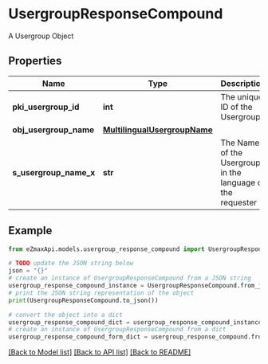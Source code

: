 # UsergroupResponseCompound

A Usergroup Object

## Properties

Name | Type | Description | Notes
------------ | ------------- | ------------- | -------------
**pki_usergroup_id** | **int** | The unique ID of the Usergroup | 
**obj_usergroup_name** | [**MultilingualUsergroupName**](MultilingualUsergroupName.md) |  | 
**s_usergroup_name_x** | **str** | The Name of the Usergroup in the language of the requester | [optional] 

## Example

```python
from eZmaxApi.models.usergroup_response_compound import UsergroupResponseCompound

# TODO update the JSON string below
json = "{}"
# create an instance of UsergroupResponseCompound from a JSON string
usergroup_response_compound_instance = UsergroupResponseCompound.from_json(json)
# print the JSON string representation of the object
print(UsergroupResponseCompound.to_json())

# convert the object into a dict
usergroup_response_compound_dict = usergroup_response_compound_instance.to_dict()
# create an instance of UsergroupResponseCompound from a dict
usergroup_response_compound_form_dict = usergroup_response_compound.from_dict(usergroup_response_compound_dict)
```
[[Back to Model list]](../README.md#documentation-for-models) [[Back to API list]](../README.md#documentation-for-api-endpoints) [[Back to README]](../README.md)


